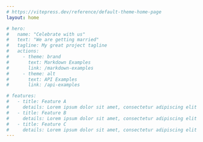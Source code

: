 ```yaml
---
# https://vitepress.dev/reference/default-theme-home-page
layout: home

# hero:
#   name: "Celebrate with us"
#   text: "We are getting married"
#   tagline: My great project tagline
#   actions:
#     - theme: brand
#       text: Markdown Examples
#       link: /markdown-examples
#     - theme: alt
#       text: API Examples
#       link: /api-examples

# features:
#   - title: Feature A
#     details: Lorem ipsum dolor sit amet, consectetur adipiscing elit
#   - title: Feature B
#     details: Lorem ipsum dolor sit amet, consectetur adipiscing elit
#   - title: Feature C
#     details: Lorem ipsum dolor sit amet, consectetur adipiscing elit
---
```


<script setup>
  import HeartbeatKiss from "../components/HeartbeatKiss.vue";
  import CoolHeader from "../components/CoolHeader.vue";
  import Footer from "../components/Footer.vue";
</script>

<style>
  .root #main-wrapper{
    background-image: url(/grid_0.png);
    background-size: cover;
    background-position: center center;
    background-repeat: no-repeat;
  }
  </style>
<div class="root">
<HeartbeatKiss lang="tr"/>
<Footer lang="tr"/>
</div>



